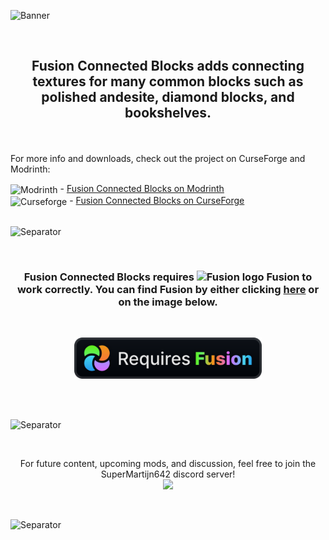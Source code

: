 ![Banner](https://imgur.com/u1lC7oT.png)

<br>
<h2><p align='center'>Fusion Connected Blocks adds connecting textures for many common blocks such as polished andesite, diamond blocks, and bookshelves.</p></h2>
<br>

For more info and downloads, check out the project on CurseForge and Modrinth:  

<img alt="Modrinth" align="center" height="28" src="https://cdn.jsdelivr.net/npm/@intergrav/devins-badges@3/assets/cozy-minimal/available/modrinth_vector.svg"> - [Fusion Connected Blocks on Modrinth](https://modrinth.com/resourcepack/fusion-connected-blocks)  
<img alt="Curseforge" align="center" height="28" src="https://cdn.jsdelivr.net/npm/@intergrav/devins-badges@3/assets/cozy-minimal/available/curseforge_vector.svg"> - [Fusion Connected Blocks on CurseForge](https://curseforge.com/minecraft/texture-packs/fusion-connected-blocks)
<br><br>

![Separator](https://imgur.com/LtHOSCD.png)

<br>
<h3><p align='center'>Fusion Connected Blocks requires <img width='18' src="https://cdn.modrinth.com/data/p19vrgc2/8a9940a468bb536f7402b389d583e7f070ee14fb_96.webp" alt="Fusion logo"> Fusion to work correctly. You can find Fusion by either clicking <a href='https://modrinth.com/mod/fusion-connected-textures'>here</a> or on the image below.</p></h3>
<br>
<p align='center'><a href='https://modrinth.com/mod/fusion-connected-textures'><img alt='Fusion' width='300' src='https://raw.githubusercontent.com/CelestialAbyss/badges/refs/heads/main/fusion/requires/compact_vector.svg'></a></p>
<br><br>

![Separator](https://imgur.com/5d5A3W5.png)

<br>
<p align='center'>
For future content, upcoming mods, and discussion, feel free to join the SuperMartijn642 discord server!
<br>
<a href='https://discord.gg/QEbGyUYB2e'><img width='400' src='https://imgur.com/IG1us6p.png'></a>
</p>
<br>

![Separator](https://imgur.com/zaW7uNI.png)
